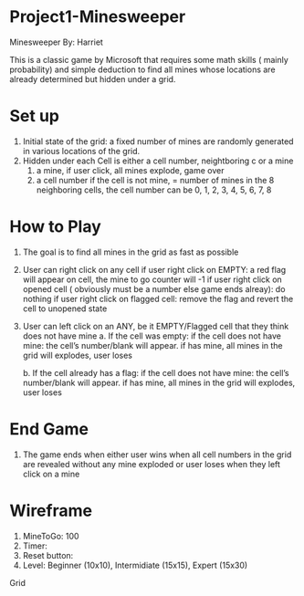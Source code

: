 # Project1-Minesweeper
Minesweeper
By: Harriet

This is a classic game by Microsoft that requires some math skills ( mainly probability) and simple deduction to find all mines whose locations are already determined but hidden under a grid.

# Set up
1. Initial state of the grid: a fixed number of mines are randomly generated in various locations of the grid. 
2. Hidden under each Cell is either a cell number, neightboring c or a mine
    1. a mine, if user click, all mines explode, game over
    2. a cell number if the cell is not mine,  = number of mines in the 8 neighboring cells, the cell number can be 0, 1, 2, 3, 4, 5, 6, 7, 8 

# How to Play
1.	The goal is to find all mines in the grid as fast as possible
2.	User can right click on any cell 
            if user right click on EMPTY: a red flag will appear on cell, the mine to go counter will -1
            if user right click on opened cell ( obviously must be a number else game ends alreay): do nothing
            if user right click on flagged cell: remove the flag and revert the cell to unopened state
    
3.	User can left click on an ANY, be it EMPTY/Flagged cell that they think does not have mine 
    a. If the cell was empty:
          if the cell does not have mine: the cell’s number/blank will appear. 
          if has mine, all mines in the grid will explodes, user loses
          
    b. If the cell already has a flag:
          if the cell does not have mine: the cell’s number/blank will appear. 
          if has mine, all mines in the grid will explodes, user loses

# End Game
1. The game ends when 
either user wins when all cell numbers in the grid are revealed without any mine exploded 
or user loses when they left click on a mine

# Wireframe
1. MineToGo: 100
2. Timer: 
3. Reset button:
4. Level: Beginner (10x10), Intermidiate (15x15), Expert (15x30)

Grid

